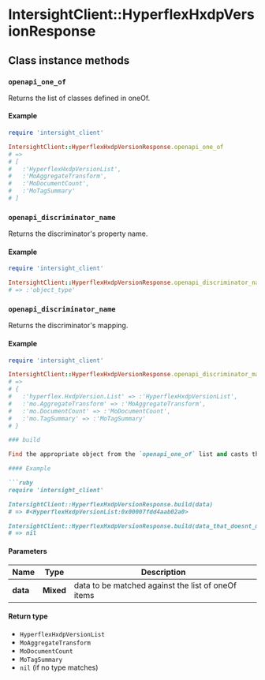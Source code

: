 # IntersightClient::HyperflexHxdpVersionResponse

## Class instance methods

### `openapi_one_of`

Returns the list of classes defined in oneOf.

#### Example

```ruby
require 'intersight_client'

IntersightClient::HyperflexHxdpVersionResponse.openapi_one_of
# =>
# [
#   :'HyperflexHxdpVersionList',
#   :'MoAggregateTransform',
#   :'MoDocumentCount',
#   :'MoTagSummary'
# ]
```

### `openapi_discriminator_name`

Returns the discriminator's property name.

#### Example

```ruby
require 'intersight_client'

IntersightClient::HyperflexHxdpVersionResponse.openapi_discriminator_name
# => :'object_type'
```

### `openapi_discriminator_name`

Returns the discriminator's mapping.

#### Example

```ruby
require 'intersight_client'

IntersightClient::HyperflexHxdpVersionResponse.openapi_discriminator_mapping
# =>
# {
#   :'hyperflex.HxdpVersion.List' => :'HyperflexHxdpVersionList',
#   :'mo.AggregateTransform' => :'MoAggregateTransform',
#   :'mo.DocumentCount' => :'MoDocumentCount',
#   :'mo.TagSummary' => :'MoTagSummary'
# }

### build

Find the appropriate object from the `openapi_one_of` list and casts the data into it.

#### Example

```ruby
require 'intersight_client'

IntersightClient::HyperflexHxdpVersionResponse.build(data)
# => #<HyperflexHxdpVersionList:0x00007fdd4aab02a0>

IntersightClient::HyperflexHxdpVersionResponse.build(data_that_doesnt_match)
# => nil
```

#### Parameters

| Name | Type | Description |
| ---- | ---- | ----------- |
| **data** | **Mixed** | data to be matched against the list of oneOf items |

#### Return type

- `HyperflexHxdpVersionList`
- `MoAggregateTransform`
- `MoDocumentCount`
- `MoTagSummary`
- `nil` (if no type matches)

